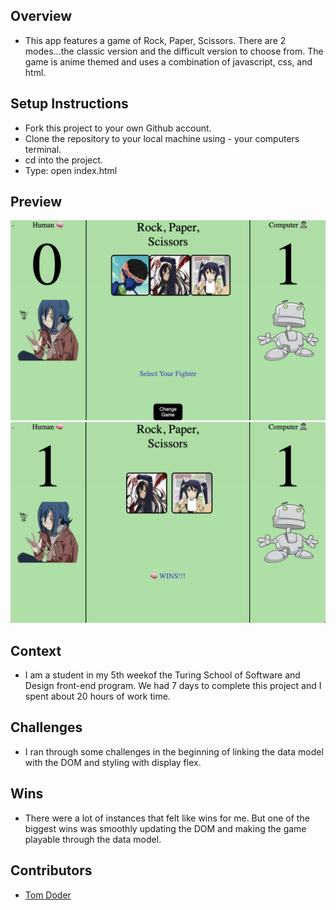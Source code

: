 ## Overview
- This app features a game of Rock, Paper, Scissors. There are 2 modes...the classic version and the difficult version to choose from. The game is anime themed and uses a combination of javascript, css, and html. 

## Setup Instructions
- Fork this project to your own Github account.
- Clone the repository to your local machine using - your computers terminal.
- cd into the project.
- Type: open index.html

## Preview
![ss5](icons/ss5.png)
![ss6](icons/ss6.png)


## Context
- I am a student in my 5th weekof the Turing School of Software and Design front-end program. We had 7 days to complete this project and I spent about 20 hours of work time.

## Challenges
- I ran through some challenges in the beginning of linking the data model with the DOM and styling with display flex.

## Wins
- There were a lot of instances that felt like wins for me. But one of the biggest wins was smoothly updating the DOM and making the game playable through the data model.

## Contributors
- [Tom Doder](https://www.linkedin.com/in/tom-doder/)
